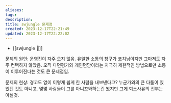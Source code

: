 ```yaml
---
aliases: 
tags: 
description:
title: swjungle 문제점
created: 2023-12-17T22:21:49
updated: 2023-12-17T22:22:02
---
```

- [[swjungle 🤖]]

문제의 원인: 운영진이 자주 오지 않음. 유일한 소통의 창구가 코치님이지만 그마저도 자주 컨택하지 않았음. 오직 다면평가와 개인면담이라는 지극히 제한적인 방법으로만 소통이 이루어진다는 것도 큰 문제점임.  
  
문제의 현상: 경고도 없이 이렇게 쉽게 한 사람을 내보낸다고? 누군가와의 큰 다툼이 있었던 것도 아니고. 몇몇 사람들이 그를 아니꼬와하는건 봤지만 그게 퇴소사유의 전부는 아닐것.
